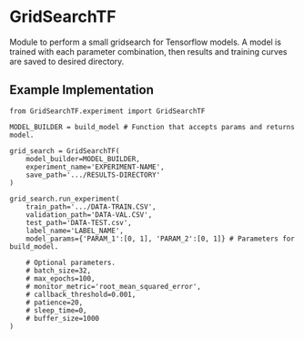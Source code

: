 # GridSearchTF
Module to perform a small gridsearch for Tensorflow models.
A model is trained with each parameter combination, then results and training curves are saved to desired directory.

## Example Implementation
```
from GridSearchTF.experiment import GridSearchTF

MODEL_BUILDER = build_model # Function that accepts params and returns model.

grid_search = GridSearchTF(
    model_builder=MODEL_BUILDER,
    experiment_name='EXPERIMENT-NAME',
    save_path='.../RESULTS-DIRECTORY'
)

grid_search.run_experiment(
    train_path='.../DATA-TRAIN.CSV',
    validation_path='DATA-VAL.CSV',
    test_path='DATA-TEST.csv',
    label_name='LABEL_NAME',
    model_params={'PARAM_1':[0, 1], 'PARAM_2':[0, 1]} # Parameters for build_model.

    # Optional parameters.
    # batch_size=32,
    # max_epochs=100,
    # monitor_metric='root_mean_squared_error',
    # callback_threshold=0.001,
    # patience=20,
    # sleep_time=0,
    # buffer_size=1000
)
```
